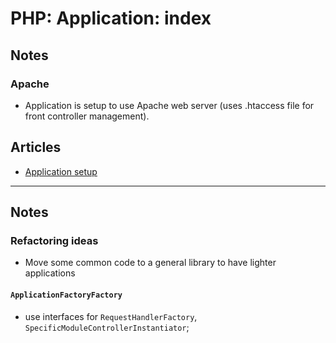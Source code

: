 # PHP: Application: index

## Notes

### Apache

- Application is setup to use Apache web server (uses .htaccess file for front controller management).

## Articles

- [Application setup](application_setup.md)

---

## Notes

### Refactoring ideas

- Move some common code to a general library to have lighter applications

#### `ApplicationFactoryFactory`

- use interfaces for `RequestHandlerFactory`, `SpecificModuleControllerInstantiator`;
